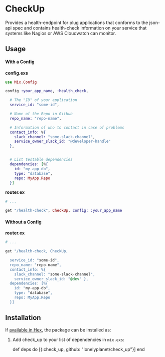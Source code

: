 # CheckUp

Provides a health-endpoint for plug applications that conforms to the json-api
spec and contains health-check information on your service that systems like
Nagios or AWS Cloudwatch can monitor.

## Usage

#### With a Config

**config.exs**
``` elixir
use Mix.Config

config :your_app_name, :health_check, 

  # The "ID" of your application
  service_id: "some-id",

  # Name of the Repo in Github
  repo_name: "repo-name",

  # Information of who to contact in case of problems
  contact_info: %{
    slack_channel: "some-slack-channel",
    service_owner_slack_id: "@developer-handle"
  },


  # List testable dependencies
  dependencies: [%{
    id: "my-app-db",
    type: "database",
    repo: MyApp.Repo
  }]

```

**router.ex**
``` elixir
# ...

get "/health-check", CheckUp, config: :your_app_name

```

#### Without a Config

**router.ex**
``` elixir
# ...

get "/health-check, CheckUp,

  service_id: "some-id",
  repo_name: "repo-name",
  contact_info: %{
    slack_channel: "some-slack-channel",
    service_owner_slack_id: "@dev" },
  dependencies: [%{
    id: "my-app-db",
    type: "database",
    repo: MyApp.Repo
  }]

```

## Installation

If [available in Hex](https://hex.pm/docs/publish), the package can be installed as:

  1. Add check_up to your list of dependencies in `mix.exs`:

        def deps do
          [{:check_up, github: "lonelyplanet/check_up"}]
        end


